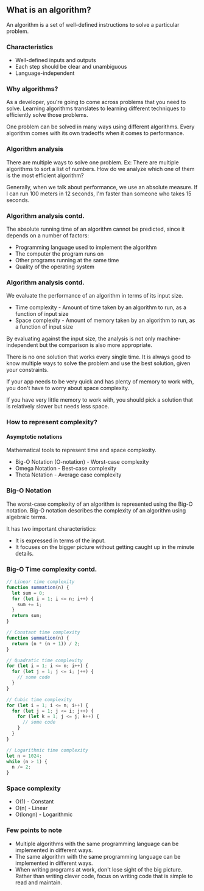 ## What is an algorithm?

An algorithm is a set of well-defined instructions to solve a particular problem.

### Characteristics

-   Well-defined inputs and outputs
-   Each step should be clear and unambiguous
-   Language-independent

### Why algorithms?

As a developer, you're going to come across problems that you need to solve. Learning algorithms translates to learning different techniques to efficiently solve those problems.

One problem can be solved in many ways using different algorithms. Every algorithm comes with its own tradeoffs when it comes to performance.

### Algorithm analysis

There are multiple ways to solve one problem. Ex: There are multiple algorithms to sort a list of numbers. How do we analyze which one of them is the most efficient algorithm?

Generally, when we talk about performance, we use an absolute measure. If I can run 100 meters in 12 seconds, I'm faster than someone who takes 15 seconds.

### Algorithm analysis contd.

The absolute running time of an algorithm cannot be predicted, since it depends on a number of factors:

-   Programming language used to implement the algorithm
-   The computer the program runs on
-   Other programs running at the same time
-   Quality of the operating system

### Algorithm analysis contd.

We evaluate the performance of an algorithm in terms of its input size.

-   Time complexity - Amount of time taken by an algorithm to run, as a function of input size
-   Space complexity - Amount of memory taken by an algorithm to run, as a function of input size

By evaluating against the input size, the analysis is not only machine-independent but the comparison is also more appropriate.

There is no one solution that works every single time. It is always good to know multiple ways to solve the problem and use the best solution, given your constraints.

If your app needs to be very quick and has plenty of memory to work with, you don't have to worry about space complexity.

If you have very little memory to work with, you should pick a solution that is relatively slower but needs less space.

### How to represent complexity?

#### Asymptotic notations

Mathematical tools to represent time and space complexity.

-   Big-O Notation (O-notation) - Worst-case complexity
-   Omega Notation - Best-case complexity
-   Theta Notation - Average case complexity

### Big-O Notation

The worst-case complexity of an algorithm is represented using the Big-O notation. Big-O notation describes the complexity of an algorithm using algebraic terms.

It has two important characteristics:

-   It is expressed in terms of the input.
-   It focuses on the bigger picture without getting caught up in the minute details.

### Big-O Time complexity contd.

```JavaScript
// Linear time complexity
function summation(n) {
  let sum = 0;
  for (let i = 1; i <= n; i++) {
    sum += i;
  }
  return sum;
}

// Constant time complexity
function summation(n) {
  return (n * (n + 1)) / 2;
}

// Quadratic time complexity
for (let i = 1; i <= n; i++) {
  for (let j = 1; j <= i; j++) {
    // some code
  }
}

// Cubic time complexity
for (let i = 1; i <= n; i++) {
  for (let j = 1; j <= i; j++) {
    for (let k = 1; j <= j; k++) {
      // some code
    }
  }
}

// Logarithmic time complexity
let n = 1024;
while (n > 1) {
  n /= 2;
}


```

### Space complexity

-   O(1) - Constant
-   O(n) - Linear
-   O(longn) - Logarithmic

### Few points to note

-   Multiple algorithms with the same programming language can be implemented in different ways.
-   The same algorithm with the same programming language can be implemented in different ways.
-   When writing programs at work, don't lose sight of the big picture. Rather than writing clever code, focus on writing code that is simple to read and maintain.
